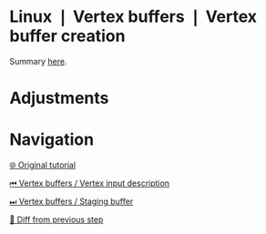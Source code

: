 # Linux ❘ Vertex buffers ❘ Vertex buffer creation

Summary [here](https://github.com/Pacheco95/khronos-vulkan-tutorial-cpp/tree/linux-summary).

# Adjustments

# Navigation

[🌐 Original tutorial](
https://docs.vulkan.org/tutorial/latest/04_Vertex_buffers/01_Vertex_buffer_creation.html)

[⏮ Vertex buffers / Vertex input description](
https://github.com/Pacheco95/khronos-vulkan-tutorial-cpp/tree/linux/03-vertex-buffers/01-vertex-input-description)

[⏭ Vertex buffers / Staging buffer](
https://github.com/Pacheco95/khronos-vulkan-tutorial-cpp/tree/linux/03-vertex-buffers/03-staging-buffer)

[🔄 Diff from previous step](
https://github.com/Pacheco95/khronos-vulkan-tutorial-cpp/compare/linux/03-vertex-buffers/01-vertex-input-description...linux/03-vertex-buffers/02-vertex-buffer-creation)

